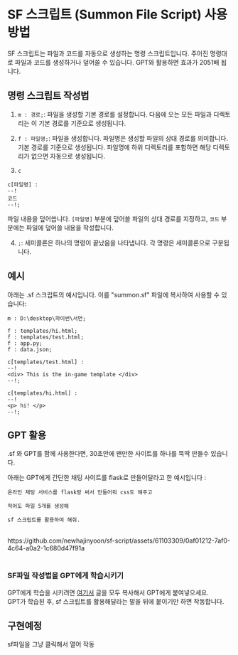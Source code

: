 # SF 스크립트 (Summon File Script) 사용 방법

SF 스크립트는 파일과 코드를 자동으로 생성하는 명령 스크립트입니다. 주어진 명령대로 파일과 코드를 생성하거나 덮어쓸 수 있습니다.
GPT와 활용하면 효과가 2051배 됩니다. 

## 명령 스크립트 작성법

1. `m : 경로;`: 파일을 생성할 기본 경로를 설정합니다. 다음에 오는 모든 파일과 디렉토리는 이 기본 경로를 기준으로 생성됩니다.

2. `f : 파일명;`: 파일을 생성합니다. 파일명은 생성할 파일의 상대 경로를 의미합니다. 기본 경로를 기준으로 생성됩니다. 파일명에 하위 디렉토리를 포함하면 해당 디렉토리가 없으면 자동으로 생성됩니다.

3. `c`
```sf
c[파일명] :
--!
코드
--!;
```
파일 내용을 덮어씁니다. `[파일명]` 부분에 덮어쓸 파일의 상대 경로를 지정하고, `코드` 부분에는 파일에 덮어쓸 내용을 작성합니다.

4. `;`: 세미콜론은 하나의 명령이 끝났음을 나타냅니다. 각 명령은 세미콜론으로 구분됩니다.

## 예시

아래는 .sf 스크립트의 예시입니다. 이를 "summon.sf" 파일에 복사하여 사용할 수 있습니다:

```sf
m : D:\desktop\파이썬\서먼;

f : templates/hi.html;
f : templates/test.html;
f : app.py;
f : data.json;

c[templates/test.html] : 
--!
<div> This is the in-game template </div>
--!;

c[templates/hi.html] : 
--!
<p> hi! </p>
--!;
```

## GPT 활용

.sf 와 GPT를 함께 사용한다면, 30초안에 왠만한 사이트를 하나를 뚝딱 만들수 있습니다.

아래는 GPT에게 간단한 채팅 사이트를 flask로 만들어달라고 한 예시입니다 :

```
온라인 채팅 서비스를 flask랑 써서 만들어줘 css도 해주고

적어도 파일 5개를 생성해

sf 스크립트를 활용하여 해줘.
```
<br>
https://github.com/newhajinyoon/sf-script/assets/61103309/0af01212-7af0-4c64-a0a2-1c680d47f91a
<br>
<br>

### SF파일 작성법을 GPT에게 학습시키기

GPT에게 학습을 시키려면 [여기서]() 글을 모두 복사해서 GPT에게 붙여넣으세요. <br>
GPT가 학습된 후, sf 스크립트를 활용해달라는 말을 뒤에 붙이기만 하면 작동합니다.

## 구현예정

sf파일을 그냥 클릭해서 열어 작동
